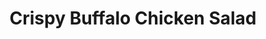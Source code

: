 ---
title: "Crispy Buffalo Chicken Salad"
price: "$12.00"
category: "Classic-Wraps"
img: "src/images/menu/burrito.jpg"
desc: "Tossed salad with tomatoes, cucumbers, and avocado topped with buffalo chicken tenders"
---